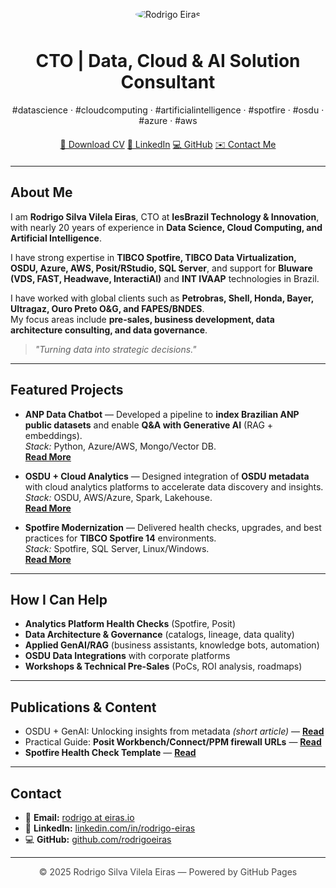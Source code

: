 

<!-- Hero section with profile picture -->
<p align="center">
  <img src="https://media.licdn.com/dms/image/v2/D4D03AQGM8ejtUlhGiA/profile-displayphoto-shrink_200_200/profile-displayphoto-shrink_200_200/0/1697816353867?e=1758153600&v=beta&t=if6uIV4menh5y7emfjkQXwCM0LjTmYzX4VOHSs4gAiw" alt="Rodrigo Eiras" style="max-width: 160px; border-radius: 50%; margin-bottom: 10px;">
</p>

<h1 align="center">CTO | Data, Cloud & AI Solution Consultant</h1>
<p align="center">
  #datascience · #cloudcomputing · #artificialintelligence · #spotfire · #osdu · #azure · #aws
</p>

<div align="center" style="margin: 20px 0;">
  <a href="assets/cv.pdf" class="btn">📄 Download CV</a>
  <a href="https://www.linkedin.com/in/rodrigoeiras" class="btn">💼 LinkedIn</a>
  <a href="https://github.com/rodrigoeiras" class="btn">💻 GitHub</a>
  <a href="mailto:rodrigo@eiras.io" class="btn btn-ghost">✉️ Contact Me</a>
</div>

---

## About Me
I am **Rodrigo Silva Vilela Eiras**, CTO at **IesBrazil Technology & Innovation**, with nearly 20 years of experience in **Data Science, Cloud Computing, and Artificial Intelligence**.  

I have strong expertise in **TIBCO Spotfire, TIBCO Data Virtualization, OSDU, Azure, AWS, Posit/RStudio, SQL Server**, and support for **Bluware (VDS, FAST, Headwave, InteractiAI)** and **INT IVAAP** technologies in Brazil.  

I have worked with global clients such as **Petrobras, Shell, Honda, Bayer, Ultragaz, Ouro Preto O&G, and FAPES/BNDES**.  
My focus areas include **pre-sales, business development, data architecture consulting, and data governance**.

> *"Turning data into strategic decisions."*

---

## Featured Projects
- **ANP Data Chatbot** — Developed a pipeline to **index Brazilian ANP public datasets** and enable **Q&A with Generative AI** (RAG + embeddings).  
  _Stack:_ Python, Azure/AWS, Mongo/Vector DB.  
  **[Read More](#)**

- **OSDU + Cloud Analytics** — Designed integration of **OSDU metadata** with cloud analytics platforms to accelerate data discovery and insights.  
  _Stack:_ OSDU, AWS/Azure, Spark, Lakehouse.  
  **[Read More](#)**

- **Spotfire Modernization** — Delivered health checks, upgrades, and best practices for **TIBCO Spotfire 14** environments.  
  _Stack:_ Spotfire, SQL Server, Linux/Windows.  
  **[Read More](#)**

---

## How I Can Help
- **Analytics Platform Health Checks** (Spotfire, Posit)  
- **Data Architecture & Governance** (catalogs, lineage, data quality)  
- **Applied GenAI/RAG** (business assistants, knowledge bots, automation)  
- **OSDU Data Integrations** with corporate platforms  
- **Workshops & Technical Pre-Sales** (PoCs, ROI analysis, roadmaps)  

---

## Publications & Content
- OSDU + GenAI: Unlocking insights from metadata _(short article)_ — **[Read](#)**  
- Practical Guide: **Posit Workbench/Connect/PPM firewall URLs** — **[Read](#)**  
- **Spotfire Health Check Template** — **[Read](#)**  

---

## Contact
- 📧 **Email:** [rodrigo at eiras.io](mailto:rodrigo@eiras.io)  
- 🔗 **LinkedIn:** [linkedin.com/in/rodrigo-eiras](https://www.linkedin.com/in/rodrigoeiras)  
- 💻 **GitHub:** [github.com/rodrigoeiras](https://github.com/rodrigoeiras)  

---

<p align="center" style="opacity:.8">
© 2025 Rodrigo Silva Vilela Eiras — Powered by GitHub Pages
</p>
